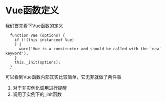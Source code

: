 # Vue函数定义
我们首先看下Vue函数的定义
```js{6}
  function Vue (options) {
    if (!(this instanceof Vue)
    ) {
      warn('Vue is a constructor and should be called with the `new` keyword');
    }
    this._init(options);
  }
```
可以看到Vue函数内部其实比较简单，它无非就做了两件事
1. 对于非实例化调用进行提醒
2. 调用了实例下的_init函数
